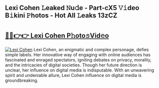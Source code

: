 ## Lexi Cohen 𝙻eaked 𝙽u𝚍e - Part-cX5 𝚅𝚒deo B𝚒kini 𝙿hotos - Hot All 𝙻eaks 13zCZ

# <h2><a href="http://ld2o8o.urlbe.top/?page=Lexi+Cohen">🔗🔗👉👉 Lexi Cohen P𝚑oto𝚜Vid𝚎o</a></h2>

[![Lexi Cohen](https://i.imgur.com/eBuTRDB.gif)](http://ld2o8o.urlbe.top/?page=Lexi+Cohen)
Lexi Cohen, an enigmatic and complex personage, defies simple labels. Her innovative way of engaging with online audiences has fascinated and enraged spectators, igniting debates on privacy, morality, and the intricacies of digital societies. Though her future direction is unclear, her influence on digital media is indisputable. With an unwavering spirit and undeniable allure, Lexi Cohen influence on digital media is groundbreaking.
